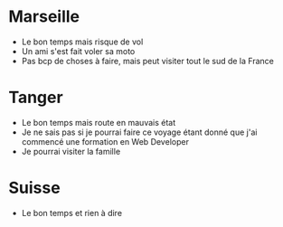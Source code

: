 # Marseille

- Le bon temps mais risque de vol
- Un ami s'est fait voler sa moto
- Pas bcp de choses à faire, mais peut visiter tout le sud de la France

# Tanger

- Le bon temps mais route en mauvais état
- Je ne sais pas si je pourrai faire ce voyage étant donné que j'ai commencé une formation en Web Developer
- Je pourrai visiter la famille

# Suisse

- Le bon temps et rien à dire

